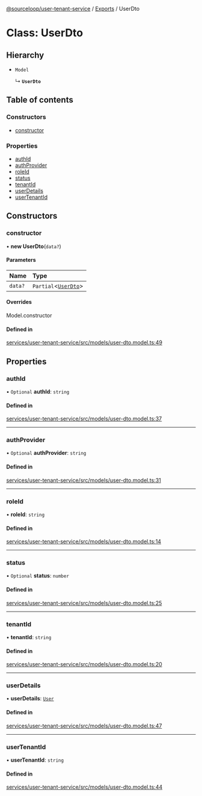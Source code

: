 [@sourceloop/user-tenant-service](../README.md) / [Exports](../modules.md) / UserDto

# Class: UserDto

## Hierarchy

- `Model`

  ↳ **`UserDto`**

## Table of contents

### Constructors

- [constructor](UserDto.md#constructor)

### Properties

- [authId](UserDto.md#authid)
- [authProvider](UserDto.md#authprovider)
- [roleId](UserDto.md#roleid)
- [status](UserDto.md#status)
- [tenantId](UserDto.md#tenantid)
- [userDetails](UserDto.md#userdetails)
- [userTenantId](UserDto.md#usertenantid)

## Constructors

### constructor

• **new UserDto**(`data?`)

#### Parameters

| Name | Type |
| :------ | :------ |
| `data?` | `Partial`<[`UserDto`](UserDto.md)\> |

#### Overrides

Model.constructor

#### Defined in

[services/user-tenant-service/src/models/user-dto.model.ts:49](https://github.com/sourcefuse/loopback4-microservice-catalog/blob/089fc2dc0/services/user-tenant-service/src/models/user-dto.model.ts#L49)

## Properties

### authId

• `Optional` **authId**: `string`

#### Defined in

[services/user-tenant-service/src/models/user-dto.model.ts:37](https://github.com/sourcefuse/loopback4-microservice-catalog/blob/089fc2dc0/services/user-tenant-service/src/models/user-dto.model.ts#L37)

___

### authProvider

• `Optional` **authProvider**: `string`

#### Defined in

[services/user-tenant-service/src/models/user-dto.model.ts:31](https://github.com/sourcefuse/loopback4-microservice-catalog/blob/089fc2dc0/services/user-tenant-service/src/models/user-dto.model.ts#L31)

___

### roleId

• **roleId**: `string`

#### Defined in

[services/user-tenant-service/src/models/user-dto.model.ts:14](https://github.com/sourcefuse/loopback4-microservice-catalog/blob/089fc2dc0/services/user-tenant-service/src/models/user-dto.model.ts#L14)

___

### status

• `Optional` **status**: `number`

#### Defined in

[services/user-tenant-service/src/models/user-dto.model.ts:25](https://github.com/sourcefuse/loopback4-microservice-catalog/blob/089fc2dc0/services/user-tenant-service/src/models/user-dto.model.ts#L25)

___

### tenantId

• **tenantId**: `string`

#### Defined in

[services/user-tenant-service/src/models/user-dto.model.ts:20](https://github.com/sourcefuse/loopback4-microservice-catalog/blob/089fc2dc0/services/user-tenant-service/src/models/user-dto.model.ts#L20)

___

### userDetails

• **userDetails**: [`User`](User.md)

#### Defined in

[services/user-tenant-service/src/models/user-dto.model.ts:47](https://github.com/sourcefuse/loopback4-microservice-catalog/blob/089fc2dc0/services/user-tenant-service/src/models/user-dto.model.ts#L47)

___

### userTenantId

• **userTenantId**: `string`

#### Defined in

[services/user-tenant-service/src/models/user-dto.model.ts:44](https://github.com/sourcefuse/loopback4-microservice-catalog/blob/089fc2dc0/services/user-tenant-service/src/models/user-dto.model.ts#L44)
